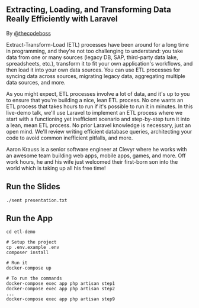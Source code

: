 Extracting, Loading, and Transforming Data Really Efficiently with Laravel
---
By [@thecodeboss](https://thecodeboss.dev)


Extract-Transform-Load (ETL) processes have been around for a long time in programming, and they're not too challenging to understand: you take data from one or many sources (legacy DB, SAP, third-party data lake, spreadsheets, etc.), transform it to fit your own application's workflows, and then load it into your own data sources. You can use ETL processes for syncing data across sources, migrating legacy data, aggregating multiple data sources, and more.

As you might expect, ETL processes involve a lot of data, and it's up to you to ensure that you're building a nice, lean ETL process. No one wants an ETL process that takes hours to run if it's possible to run it in minutes. In this live-demo talk, we'll use Laravel to implement an ETL process where we start with a functioning yet inefficient scenario and step-by-step turn it into a lean, mean ETL process. No prior Laravel knowledge is necessary, just an open mind. We'll review writing efficient database queries, architecting your code to avoid common inefficient pitfalls, and more.

Aaron Krauss is a senior software engineer at Clevyr where he works with an awesome team building web apps, mobile apps, games, and more. Off work hours, he and his wife just welcomed their first-born son into the world which is taking up all his free time!

## Run the Slides
```
./sent presentation.txt
```

## Run the App
```
cd etl-demo

# Setup the project
cp .env.example .env
composer install

# Run it
docker-compose up

# To run the commands
docker-compose exec app php artisan step1
docker-compose exec app php artisan step2
...
docker-compose exec app php artisan step9
```
